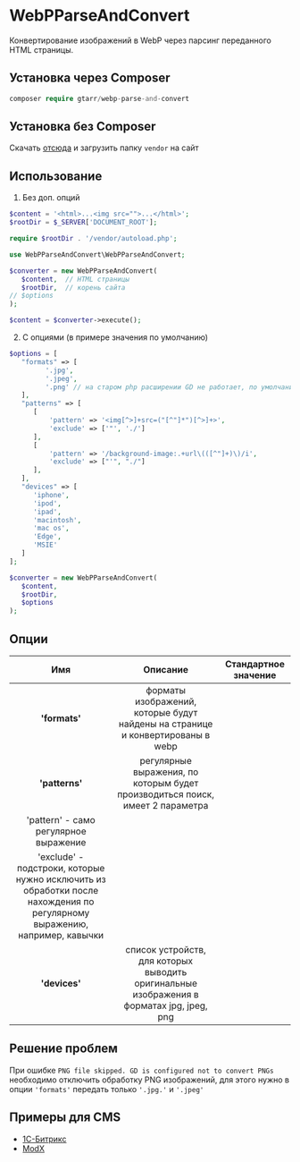 # WebPParseAndConvert
Конвертирование изображений в WebP через парсинг переданного HTML страницы.
## Установка через Composer
```php
composer require gtarr/webp-parse-and-convert
```
## Установка без Composer
Скачать [отсюда](https://php-download.com/package/gtarr/webp-parse-and-convert) и загрузить папку `vendor` на сайт
## Использование
1. Без доп. опций
```php
$content = '<html>...<img src="">...</html>';
$rootDir = $_SERVER['DOCUMENT_ROOT'];

require $rootDir . '/vendor/autoload.php';

use WebPParseAndConvert\WebPParseAndConvert;

$converter = new WebPParseAndConvert(  
   $content,  // HTML страницы
   $rootDir,  // корень сайта
// $options
);  

$content = $converter->execute();
```
2. C опциями (в примере значения по умолчанию)
```php
$options = [
   "formats" => [
         '.jpg', 
         '.jpeg',
         '.png' // на старом php расширении GD не работает, по умолчанию png обрабатывается
   ],
   "patterns" => [
      [
          'pattern' => '<img[^>]+src=("[^"]*")[^>]+>',
          'exclude' => ['"', './']
      ],
      [
          'pattern' => '/background-image:.+url\(([^"]+)\)/i',
          'exclude' => ["'", "./"]
      ],
   ],
   "devices" => [
      'iphone',
      'ipod',
      'ipad',
      'macintosh',
      'mac os',
      'Edge',
      'MSIE'
   ]
];

$converter = new WebPParseAndConvert(  
   $content,
   $rootDir,
   $options
); 
```
## Опции
Имя           | Описание | Стандартное значение
:------------:|:--------:|:-------------------:
**'formats'** | форматы изображений, которые будут найдены на странице и конвертированы в webp |
**'patterns'** | регулярные выражения, по которым будет производиться поиск, имеет 2 параметра |
| 'pattern' - само регулярное выражение |
| 'exclude' - подстроки, которые нужно исключить из обработки после нахождения по регулярному выражению, например, кавычки |
**'devices'** | список устройств, для которых выводить оригинальные изображения в форматах jpg, jpeg, png | 

## Решение проблем
При ошибке `PNG file skipped. GD is configured not to convert PNGs` необходимо отключить обработку PNG изображений, для этого нужно в опции `'formats'` передать только `'.jpg.'` и `'.jpeg'`
## Примеры для CMS
* [1С-Битрикс](https://github.com/GTaRR/WebPParseAndConvert/wiki/1C-Bitrix)
* [ModX](https://github.com/GTaRR/WebPParseAndConvert/wiki/ModX)
